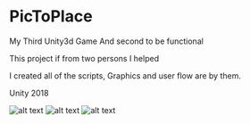 # PicToPlace

My Third Unity3d Game
And second to be functional

This project if from two persons I helped

I created all of the scripts, Graphics and user flow are by them.

Unity 2018

![alt text](https://dm2301files.storage.live.com/y4mgYSUe_1d1dG8o5c_EgIwp00_mD6vWiuOAENlbMS5kkN3PEmzMvnecIZPAeqjn6jR_Lx0lWy3BJOcrLe4BmDxPSVQbOjpcWTSyUZeAAIaW3XYDbbxkEgO5LEhGdHb5BDlzZA5QOtXzyjxLlSlsDEs_w53R4gx_zq12m_gWNUwJzQPSzilkPYQI0QDOTzKPZqER2YhCUJpWuu88IYrSulsZw/Screenshot_2018-10-13-13-02-21-153_com.gvila.onepicpinoyplace.png?psid=1&width=433&height=769)
![alt text](https://dm2301files.storage.live.com/y4m9ZVxJKTgXWCX7sNqN0bKpSsPjlg7VI_wmcserwyLfC4XRKzZXAFMZpoXsi2ExSMniQu--XRadffG2dTRvghiFK7bWo7d7Y3y74O6xGLaegaN6b54C2Sb1kp4X8g6_I6z8yjW3rTojoaIvKzyGmWsrN5EYKlficIN_yl6wl4A2lWi_6gY2vtWyQshmB4FmX3Ff5x2VtOO3eAiAdvjIDDySA/Screenshot_2018-10-13-13-02-26-771_com.gvila.onepicpinoyplace.png?psid=1&width=433&height=769)
![alt text](https://dm2301files.storage.live.com/y4m9ZVxJKTgXWCX7sNqN0bKpSsPjlg7VI_wmcserwyLfC4XRKzZXAFMZpoXsi2ExSMniQu--XRadffG2dTRvghiFK7bWo7d7Y3y74O6xGLaegaN6b54C2Sb1kp4X8g6_I6z8yjW3rTojoaIvKzyGmWsrN5EYKlficIN_yl6wl4A2lWi_6gY2vtWyQshmB4FmX3Ff5x2VtOO3eAiAdvjIDDySA/Screenshot_2018-10-13-13-02-26-771_com.gvila.onepicpinoyplace.png?psid=1&width=433&height=769)
